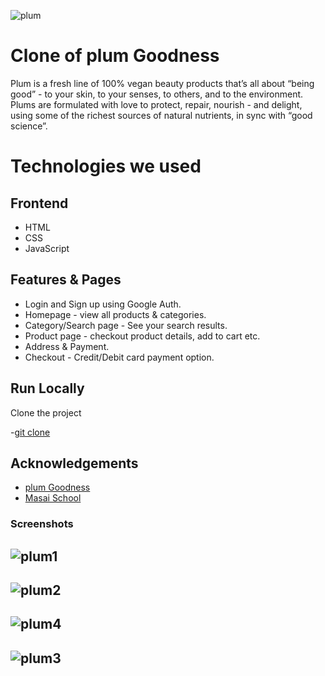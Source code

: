 ![plum](https://user-images.githubusercontent.com/86405170/153636912-08ea4229-dc3d-47a5-b262-cb30bc60d75f.png)

# Clone of plum Goodness

Plum is a fresh line of 100% vegan beauty products that’s all about “being good” - to your skin, to your senses, to others, and to the environment. Plums are formulated with love to protect, repair, nourish - and delight, using some of the richest sources of natural nutrients, in sync with “good science”.

# Technologies we used

## Frontend

- HTML
- CSS
- JavaScript

## Features & Pages

- Login and Sign up using Google Auth.
- Homepage - view all products & categories.
- Category/Search page - See your search results.
- Product page - checkout product details, add to cart etc.
- Address & Payment.
- Checkout - Credit/Debit card payment option.

## Run Locally

Clone the project

-[git clone](https://github.com/vaibhav123-dev/Clone-of-plumgoodness.com)

## Acknowledgements

- [plum Goodness](https://plumgoodness.com/)
- [Masai School](https://masaischool.com/)

### Screenshots

## ![plum1](https://user-images.githubusercontent.com/86405170/153638235-e432c019-75c3-4506-bc28-5891e02bbd96.PNG)

## ![plum2](https://user-images.githubusercontent.com/86405170/153638272-78ef8d07-2065-435f-8c6d-5b46a7ce9901.PNG)

## ![plum4](https://user-images.githubusercontent.com/86405170/153638327-8cd0088c-967b-4948-b282-624fb9f5de17.PNG)

## ![plum3](https://user-images.githubusercontent.com/86405170/153638353-714f004a-7c49-4258-b2a9-d7d624543872.PNG)
